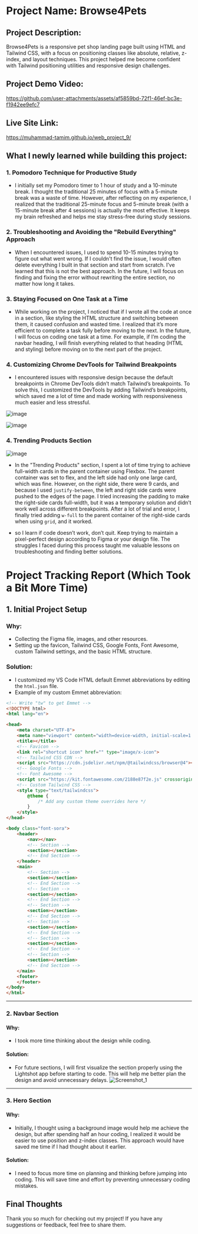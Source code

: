 # Project Name: Browse4Pets

## Project Description:
Browse4Pets is a responsive pet shop landing page built using HTML and  Tailwind CSS, with a focus on positioning classes like absolute, relative, z-index, and layout techniques. This project helped me become confident with Tailwind positioning utilities and responsive design challenges.

## Project Demo Video: 
https://github.com/user-attachments/assets/af5859bd-72f1-46ef-bc3e-f1942ee9efc7

## Live Site Link:
https://muhammad-tamim.github.io/web_project_9/

## What I newly learned while building this project:

### 1. Pomodoro Technique for Productive Study
- I initially set my Pomodoro timer to 1 hour of study and a 10-minute break. I thought the traditional 25 minutes of focus with a 5-minute break was a waste of time. However, after reflecting on my experience, I realized that the traditional 25-minute focus and 5-minute break (with a 15-minute break after 4 sessions) is actually the most effective. It keeps my brain refreshed and helps me stay stress-free during study sessions.

### 2. Troubleshooting and Avoiding the "Rebuild Everything" Approach
- When I encountered issues, I used to spend 10-15 minutes trying to figure out what went wrong. If I couldn't find the issue, I would often delete everything I built in that section and start from scratch. I’ve learned that this is not the best approach. In the future, I will focus on finding and fixing the error without rewriting the entire section, no matter how long it takes.

### 3. Staying Focused on One Task at a Time
- While working on the project, I noticed that if I wrote all the code at once in a section, like styling the HTML structure and switching between them, it caused confusion and wasted time. I realized that it’s more efficient to complete a task fully before moving to the next. In the future, I will focus on coding one task at a time. For example, if I’m coding the navbar heading, I will finish everything related to that heading (HTML and styling) before moving on to the next part of the project.

### 4. Customizing Chrome DevTools for Tailwind Breakpoints
- I encountered issues with responsive design because the default breakpoints in Chrome DevTools didn’t match Tailwind’s breakpoints. To solve this, I customized the DevTools by adding Tailwind’s breakpoints, which saved me a lot of time and made working with responsiveness much easier and less stressful.
  
![image](https://github.com/user-attachments/assets/56231ad9-0144-4840-a40c-5f001641ea5f)


![image](https://github.com/user-attachments/assets/0b9c90e1-fb1d-496c-a548-0ae258efda44)


### 4. **Trending Products Section**
![image](https://github.com/user-attachments/assets/a7f69dec-f104-4926-b086-ea16b6941a99)

- In the "Trending Products" section, I spent a lot of time trying to achieve full-width cards in the parent container using Flexbox. The parent container was set to flex, and the left side had only one large card, which was fine. However, on the right side, there were 9 cards, and because I used `justify-between`, the left and right side cards were pushed to the edges of the page.
I tried increasing the padding to make the right-side cards full-width, but it was a temporary solution and didn’t work well across different breakpoints. After a lot of trial and error, I finally tried adding `w-full` to the parent container of the right-side cards when using `grid`, and it worked.

- so I learn if code doesn’t work, don’t quit. Keep trying to maintain a pixel-perfect design according to Figma or your design file. The struggles I faced during this process taught me valuable lessons on troubleshooting and finding better solutions.

# Project Tracking Report (Which Took a Bit More Time)

## 1. **Initial Project Setup**

### Why:
- Collecting the Figma file, images, and other resources.
- Setting up the favicon, Tailwind CSS, Google Fonts, Font Awesome, custom Tailwind settings, and the basic HTML structure.

### Solution:
- I customized my VS Code HTML default Emmet abbreviations by editing the `html.json` file.
- Example of my custom Emmet abbreviation:

```html
<!-- Write "tw" to get Emmet -->
<!DOCTYPE html>
<html lang="en">

<head>
    <meta charset="UTF-8">
    <meta name="viewport" content="width=device-width, initial-scale=1.0">
    <title></title>
    <!-- Favicon -->
    <link rel="shortcut icon" href="" type="image/x-icon">
    <!-- Tailwind CSS CDN -->
    <script src="https://cdn.jsdelivr.net/npm/@tailwindcss/browser@4"></script>
    <!-- Google Fonts -->
    <!-- Font Awesome -->
    <script src="https://kit.fontawesome.com/2188e87f2e.js" crossorigin="anonymous"></script>
    <!-- Custom Tailwind CSS -->
    <style type="text/tailwindcss">
        @theme {
            /* Add any custom theme overrides here */
        }
    </style>
</head>

<body class="font-sora">
    <header>
        <nav></nav>
        <!-- Section -->
        <section></section>
        <!-- End Section -->
    </header>
    <main>
        <!-- Section -->
        <section></section>
        <!-- End Section -->
        <!-- Section -->
        <section></section>
        <!-- End Section -->
        <!-- Section -->
        <section></section>
        <!-- End Section -->
        <!-- Section -->
        <section></section>
        <!-- End Section -->
        <!-- Section -->
        <section></section>
        <!-- End Section -->
        <!-- Section -->
        <section></section>
        <!-- End Section -->
    </main>
    <footer>
    </footer>
</body>
</html>
```
---

### 2. **Navbar Section**

#### Why:
- I took more time thinking about the design while coding.

#### Solution:
- For future sections, I will first visualize the section properly using the Lightshot app before starting to code. This will help me better plan the design and avoid unnecessary delays.
![Screenshot_1](https://github.com/user-attachments/assets/96fab810-7892-42ae-8587-a9eea1ec8b9e)

---

### 3. **Hero Section**

#### Why:
- Initially, I thought using a background image would help me achieve the design, but after spending half an hour coding, I realized it would be easier to use position and z-index classes. This approach would have saved me time if I had thought about it earlier.

#### Solution:
- I need to focus more time on planning and thinking before jumping into coding. This will save time and effort by preventing unnecessary coding mistakes.

## Final Thoughts
Thank you so much for checking out my project!
If you have any suggestions or feedback, feel free to share them.
